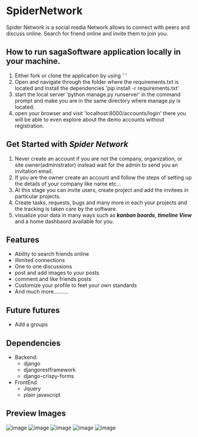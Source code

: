 # SpiderNetwork
Spider Network is a social media Network allows to connect with peers and discuss online.
Search for friend online and invite them to join you.


## How to run sagaSoftware application locally in your machine. 
1. Either fork or clone the application by using ' '
2. Open and navigate through the folder where the requirements.txt is located and install the dependencies 'pip install -r requirements.txt'
3. start the local server 'python manage.py runserver' in the command prompt and make you are in the same directory where manage.py is located.
4. open your browser and visit 'localhost:8000/accounts/login' there you will be able to even explore about the demo accounts without registration. 

## Get Started with **_Spider Network_**
1. Never create an account if you are not the company, organization, or site owner(administrator) instead wait for the admin to send you an invitation email.
2. If you are the owner create an account and follow the steps of setting up the details of your company like name etc...
3. At this stage you can invite users, create project and add the invitees in particular projects.
4. Create tasks, requests, bugs and many more in each your projects and the tracking is taken care by the software.
5. visualize your data in many ways such as **_kanban boards_**, **_timeline View_**  and a home dashbaord available for you.


## Features
- Ability to search friends online
- illimited connections
- One to one discussions
- post and add images to your posts 
- comment and like friends posts
- Customize your profile to feet your own standards
- And much more..........


## Future futures
- Add a groups


## Dependencies
- Backend:
    - django
    - djangorestframework
    - django-crispy-forms
- FrontEnd
    - Jquery
    - plain javascript


## Preview Images

![image](https://i.imgur.com/F2cu8v9.gif)
![image](https://i.imgur.com/hdMOmur.png)
![image](https://i.imgur.com/ZZcp30m.png)
![image](https://i.imgur.com/YjzF6Zu.png)
![image](https://i.imgur.com/L6wQUP1.png)
